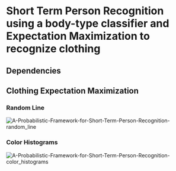 # Short Term Person Recognition using a body-type classifier and Expectation Maximization to recognize clothing

##  Dependencies

##  Clothing Expectation Maximization
###  Random Line
![A-Probabilistic-Framework-for-Short-Term-Person-Recognition-random_line](https://raw.githubusercontent.com/julianweisbord/A-Probabilistic-Framework-for-Short-Term-Person-Recognition/data_capture/manipulated_images/random_line.JPEG)
###  Color Histograms
![A-Probabilistic-Framework-for-Short-Term-Person-Recognition-color_histograms](https://raw.githubusercontent.com/julianweisbord/A-Probabilistic-Framework-for-Short-Term-Person-Recognition/data_capture/manipulated_images/color_histograms.png)
